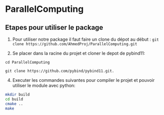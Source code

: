 # ParallelComputing

## Etapes pour utiliser le package

1. Pour utiliser notre package il faut faire un clone du dépot au début : 
```git clone https://github.com/AhmedProj/ParallelComputing.git```

2. Se placer dans la racine du projet et cloner le depot de pybind11:
   
```cd ParallelComputing```

```git clone https://github.com/pybind/pybind11.git.```

4. Executer les commandes suivantes pour compiler le projet et pouvoir utiliser le module avec python:

```bash
mkdir build
cd build
cmake ..
make
